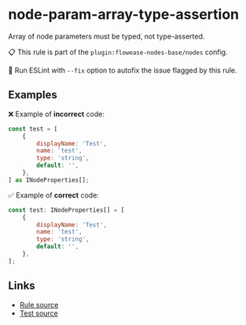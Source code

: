 [//]: # "File generated from a template. Do not edit this file directly."

# node-param-array-type-assertion

Array of node parameters must be typed, not type-asserted.

📋 This rule is part of the `plugin:flowease-nodes-base/nodes` config.

🔧 Run ESLint with `--fix` option to autofix the issue flagged by this rule.

## Examples

❌ Example of **incorrect** code:

```js
const test = [
    {
        displayName: 'Test',
        name: 'test',
        type: 'string',
        default: '',
    },
] as INodeProperties[];
```

✅ Example of **correct** code:

```js
const test: INodeProperties[] = [
    {
        displayName: 'Test',
        name: 'test',
        type: 'string',
        default: '',
    },
];
```

## Links

- [Rule source](../../lib/rules/node-param-array-type-assertion.ts)
- [Test source](../../tests/node-param-array-type-assertion.test.ts)
